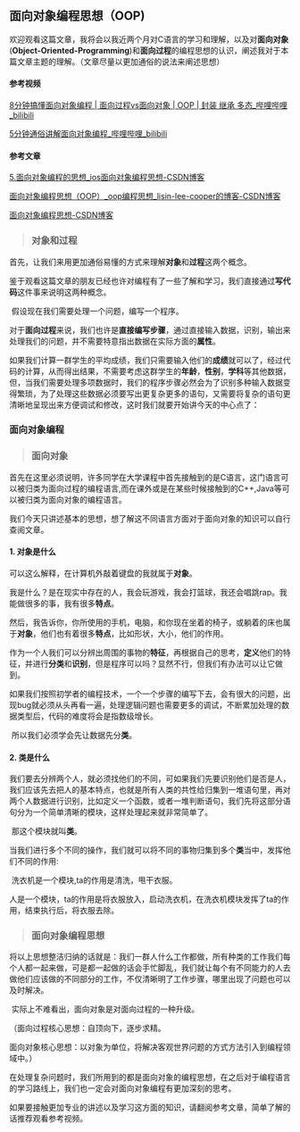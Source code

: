 ## 面向对象编程思想（OOP)

​        欢迎观看这篇文章，我将会以我近两个月对C语言的学习和理解，以及对**面向对象**(**Object-Oriented-Programming**)和**面向过程**的编程思想的认识，阐述我对于本篇文章主题的理解。（文章尽量以更加通俗的说法来阐述思想）

#### 参考视频

[8分钟搞懂面向对象编程 | 面向过程vs面向对象 | OOP | 封装 继承 多态_哔哩哔哩_bilibili](https://www.bilibili.com/video/BV1wZ4y1B7A7/?spm_id_from=333.880.my_history.page.click)

[5分钟通俗讲解面向对象编程_哔哩哔哩_bilibili](https://www.bilibili.com/video/BV1pq4y1t7nA/?spm_id_from=333.880.my_history.page.click&vd_source=87d7bf8f6f01c3d344a535b6f7f8cd85)

#### 参考文章

[5.面向对象编程的思想_ios面向对象编程思想-CSDN博客](https://blog.csdn.net/khmff/article/details/129792950?ops_request_misc=%7B%22request%5Fid%22%3A%22169802119916800180691038%22%2C%22scm%22%3A%2220140713.130102334..%22%7D&request_id=169802119916800180691038&biz_id=0&utm_medium=distribute.pc_search_result.none-task-blog-2~all~sobaiduend~default-1-129792950-null-null.142^v96^pc_search_result_base5&utm_term=什么是面向对象编程思想&spm=1018.2226.3001.4449)

[面向对象编程思想（OOP）_oop编程思想_lisin-lee-cooper的博客-CSDN博客](https://blog.csdn.net/weixin_47626220/article/details/123181779?ops_request_misc=&request_id=&biz_id=102&utm_term=什么是面向对象编程思想&utm_medium=distribute.pc_search_result.none-task-blog-2~all~sobaiduweb~default-4-123181779.142^v96^pc_search_result_base5&spm=1018.2226.3001.4449)

[面向对象编程思想-CSDN博客](https://blog.csdn.net/weixin_40055163/article/details/120138009?ops_request_misc=%7B%22request%5Fid%22%3A%22169802119916800180691038%22%2C%22scm%22%3A%2220140713.130102334..%22%7D&request_id=169802119916800180691038&biz_id=0&utm_medium=distribute.pc_search_result.none-task-blog-2~all~sobaiduend~default-4-120138009-null-null.142^v96^pc_search_result_base5&utm_term=什么是面向对象编程思想&spm=1018.2226.3001.4449)

> ### **对象和过程**

​        首先，让我们来用更加通俗易懂的方式来理解**对象**和**过程**这两个概念。

​         鉴于观看这篇文章的朋友已经也许对编程有了一些了解和学习，我们直接通过**写代码**这件事来说明这两种概念。

​         假设现在我们需要处理一个问题，编写一个程序。

​         对于**面向过程**来说，我们也许是**直接编写步骤**，通过直接输入数据，识别，输出来处理我们的问题，并不需要特意指出数据在实际方面的**属性**。

​         如果我们计算一群学生的平均成绩，我们只需要输入他们的**成绩**就可以了，经过代码的计算，从而得出结果，不需要考虑这群学生的**年龄**，**性别**，**学科**等其他数据，但，当我们需要处理多项数据时，我们的程序步骤必然会为了识别多种输入数据变得繁琐，为了处理这些数据必须要写出更复杂更多的语句，又需要将复杂的语句更清晰地呈现出来方便调试和修改，这时我们就要开始讲今天的中心点了：

###  面向对象编程

> ### **面向对象**

​        首先在这里必须说明，许多同学在大学课程中首先接触到的是C语言，这门语言可以被归类为面向过程的编程语言,而在课外或是在某些时候接触到的C++,Java等可以被归类为面向对象的编程语言。

​        我们今天只讲述基本的思想，想了解这不同语言方面对于面向对象的知识可以自行查阅文章。

#### 1. 对象是什么

​       可以这么解释，在计算机外敲着键盘的我就属于**对象**。

​       我是什么？是在现实中存在的人，我会玩游戏，我会打篮球，我还会唱跳rap。我能做很多的事，我有很多**特点**。

​       然后，我告诉你，你所使用的手机，电脑，和你现在坐着的椅子，或躺着的床也属于**对象**，他们也有着很多**特点**，比如形状，大小，他们的作用。

​        作为一个人我们可以分辨出周围的事物的**特征**，再根据自己的思考，**定义**他们的特征，并进行**分类**和**识别**，但是程序可以吗？显然不行，但我们有办法可以让它做到。

​         如果我们按照初学者的编程技术，一个一个步骤的编写下去，会有很大的问题，出现bug就必须从头再看一遍，处理逻辑问题也需要更多的调试，不断累加处理的数据类型后，代码的难度将会是指数级增长。

​         所以我们必须学会先让数据先分**类**。

#### 2. 类是什么

​       我们要去分辨两个人，就必须找他们的不同，可如果我们先要识别他们是否是人，我们应该先去把人的基本特点，也就是所有人类的共性给归集到一堆语句里，再对两个人数据进行识别，比如定义一个函数，或者一堆判断语句，我们先将这部分语句分为一个简单清晰的模块，这样处理起来就非常简单了。

​      那这个模块就叫**类**。

​      当我们进行多个不同的操作，我们就可以将不同的事物归集到多个**类**当中，发挥他们不同的作用:

​       洗衣机是一个模块,ta的作用是清洗，甩干衣服。

​       人是一个模块，ta的作用是将衣服放入，启动洗衣机，在洗衣机模块发挥了ta的作用，结束执行后，将衣服去除。

> ### 面向对象编程思想

​        将以上思想整洁归纳的话就是：我们一群人什么工作都做，所有种类的工作我们每个人都一起来做，可是都一起做的话会手忙脚乱，我们就让每个有不同能力的人去做他们应该做的不同部分的工作，不仅清晰明了工作步骤，哪里出现了问题也可以及时解决。

​      实际上不难看出，面向对象是对面向过程的一种升级。

   （面向过程核心思想：自顶向下，逐步求精。

​      面向对象核心思想：以对象为单位，将解决客观世界问题的方式方法引入到编程领域中。）

​      在处理复杂问题时，我们所用到的都是面向对象的编程思想，在之后对于编程语言的学习路线上，我们也一定会对面向对象编程有更加深刻的思考。

​     如果要接触更加专业的讲述以及学习这方面的知识，请翻阅参考文章，简单了解的话推荐观看参考视频。
